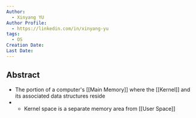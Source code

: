 ```yaml
---
Author:
  - Xinyang YU
Author Profile:
  - https://linkedin.com/in/xinyang-yu
tags:
  - OS
Creation Date: 
Last Date:
---
```

## Abstract
- The portion of a computer's [[Main Memory]] where the [[Kernel]] and its associated data structures reside
- - Kernel space is a separate memory area from [[User Space]]
